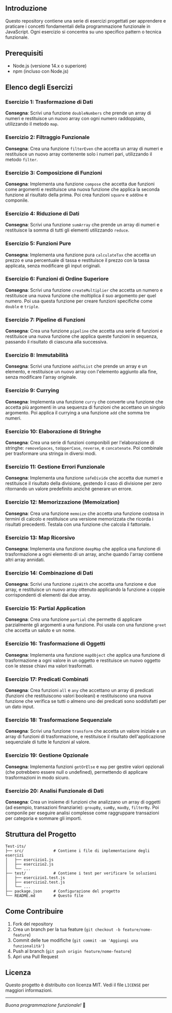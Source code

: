 
## Introduzione

Questo repository contiene una serie di esercizi progettati per apprendere e praticare i concetti fondamentali della programmazione funzionale in JavaScript. Ogni esercizio si concentra su uno specifico pattern o tecnica funzionale.

## Prerequisiti

- Node.js (versione 14.x o superiore)
- npm (incluso con Node.js)

## Elenco degli Esercizi

### Esercizio 1: Trasformazione di Dati

**Consegna**: Scrivi una funzione `doubleNumbers` che prende un array di numeri e restituisce un nuovo array con ogni numero raddoppiato, utilizzando il metodo `map`.

### Esercizio 2: Filtraggio Funzionale

**Consegna**: Crea una funzione `filterEven` che accetta un array di numeri e restituisce un nuovo array contenente solo i numeri pari, utilizzando il metodo `filter`.

### Esercizio 3: Composizione di Funzioni

**Consegna**: Implementa una funzione `compose` che accetta due funzioni come argomenti e restituisce una nuova funzione che applica la seconda funzione al risultato della prima. Poi crea funzioni `square` e `addOne` e componile.

### Esercizio 4: Riduzione di Dati

**Consegna**: Scrivi una funzione `sumArray` che prende un array di numeri e restituisce la somma di tutti gli elementi utilizzando `reduce`.

### Esercizio 5: Funzioni Pure

**Consegna**: Implementa una funzione pura `calculateTax` che accetta un prezzo e una percentuale di tassa e restituisce il prezzo con la tassa applicata, senza modificare gli input originali.

### Esercizio 6: Funzioni di Ordine Superiore

**Consegna**: Scrivi una funzione `createMultiplier` che accetta un numero e restituisce una nuova funzione che moltiplica il suo argomento per quel numero. Poi usa questa funzione per creare funzioni specifiche come `double` e `triple`.

### Esercizio 7: Pipeline di Funzioni

**Consegna**: Crea una funzione `pipeline` che accetta una serie di funzioni e restituisce una nuova funzione che applica queste funzioni in sequenza, passando il risultato di ciascuna alla successiva.

### Esercizio 8: Immutabilità

**Consegna**: Scrivi una funzione `addToList` che prende un array e un elemento, e restituisce un nuovo array con l'elemento aggiunto alla fine, senza modificare l'array originale.

### Esercizio 9: Currying

**Consegna**: Implementa una funzione `curry` che converte una funzione che accetta più argomenti in una sequenza di funzioni che accettano un singolo argomento. Poi applica il currying a una funzione `add` che somma tre numeri.

### Esercizio 10: Elaborazione di Stringhe

**Consegna**: Crea una serie di funzioni componibili per l'elaborazione di stringhe: `removeSpaces`, `toUpperCase`, `reverse`, e `concatenate`. Poi combinale per trasformare una stringa in diversi modi.

### Esercizio 11: Gestione Errori Funzionale

**Consegna**: Implementa una funzione `safeDivide` che accetta due numeri e restituisce il risultato della divisione, gestendo il caso di divisione per zero ritornando un valore predefinito anziché generare un errore.

### Esercizio 12: Memorizzazione (Memoization)

**Consegna**: Crea una funzione `memoize` che accetta una funzione costosa in termini di calcolo e restituisce una versione memorizzata che ricorda i risultati precedenti. Testala con una funzione che calcola il fattoriale.

### Esercizio 13: Map Ricorsivo

**Consegna**: Implementa una funzione `deepMap` che applica una funzione di trasformazione a ogni elemento di un array, anche quando l'array contiene altri array annidati.

### Esercizio 14: Combinazione di Dati

**Consegna**: Scrivi una funzione `zipWith` che accetta una funzione e due array, e restituisce un nuovo array ottenuto applicando la funzione a coppie corrispondenti di elementi dai due array.

### Esercizio 15: Partial Application

**Consegna**: Crea una funzione `partial` che permette di applicare parzialmente gli argomenti a una funzione. Poi usala con una funzione `greet` che accetta un saluto e un nome.

### Esercizio 16: Trasformazione di Oggetti

**Consegna**: Implementa una funzione `mapObject` che applica una funzione di trasformazione a ogni valore in un oggetto e restituisce un nuovo oggetto con le stesse chiavi ma valori trasformati.

### Esercizio 17: Predicati Combinati

**Consegna**: Crea funzioni `all` e `any` che accettano un array di predicati (funzioni che restituiscono valori booleani) e restituiscono una nuova funzione che verifica se tutti o almeno uno dei predicati sono soddisfatti per un dato input.

### Esercizio 18: Trasformazione Sequenziale

**Consegna**: Scrivi una funzione `transform` che accetta un valore iniziale e un array di funzioni di trasformazione, e restituisce il risultato dell'applicazione sequenziale di tutte le funzioni al valore.

### Esercizio 19: Gestione Opzionale

**Consegna**: Implementa funzioni `getOrElse` e `map` per gestire valori opzionali (che potrebbero essere null o undefined), permettendo di applicare trasformazioni in modo sicuro.

### Esercizio 20: Analisi Funzionale di Dati

**Consegna**: Crea un insieme di funzioni che analizzano un array di oggetti (ad esempio, transazioni finanziarie): `groupBy`, `sumBy`, `maxBy`, `filterBy`. Poi componile per eseguire analisi complesse come raggruppare transazioni per categoria e sommare gli importi.

## Struttura del Progetto

```
Test-its/
├── src/             # Contiene i file di implementazione degli esercizi
│   ├── esercizio1.js
│   ├── esercizio2.js
│   └── ...
├── test/            # Contiene i test per verificare le soluzioni
│   ├── esercizio1.test.js
│   ├── esercizio2.test.js
│   └── ...
├── package.json     # Configurazione del progetto
└── README.md        # Questo file
```

## Come Contribuire

1. Fork del repository
2. Crea un branch per la tua feature (`git checkout -b feature/nome-feature`)
3. Commit delle tue modifiche (`git commit -am 'Aggiungi una funzionalità'`)
4. Push al branch (`git push origin feature/nome-feature`)
5. Apri una Pull Request

## Licenza

Questo progetto è distribuito con licenza MIT. Vedi il file `LICENSE` per maggiori informazioni.

---

*Buona programmazione funzionale!* 🚀
